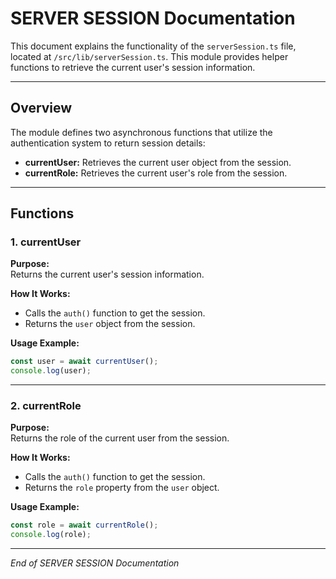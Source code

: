 # SERVER SESSION Documentation

This document explains the functionality of the `serverSession.ts` file, located at `/src/lib/serverSession.ts`. This module provides helper functions to retrieve the current user's session information.

---

## Overview

The module defines two asynchronous functions that utilize the authentication system to return session details:

- **currentUser:** Retrieves the current user object from the session.
- **currentRole:** Retrieves the current user's role from the session.

---

## Functions

### 1. currentUser

**Purpose:**  
Returns the current user's session information.

**How It Works:**

- Calls the `auth()` function to get the session.
- Returns the `user` object from the session.

**Usage Example:**

```typescript
const user = await currentUser();
console.log(user);
```

---

### 2. currentRole

**Purpose:**  
Returns the role of the current user from the session.

**How It Works:**

- Calls the `auth()` function to get the session.
- Returns the `role` property from the `user` object.

**Usage Example:**

```typescript
const role = await currentRole();
console.log(role);
```

---

*End of SERVER SESSION Documentation*
